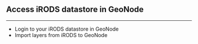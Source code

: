 ## Access iRODS datastore in GeoNode

----

  - Login to your iRODS datastore in GeoNode
  - Import layers from iRODS to GeoNode

